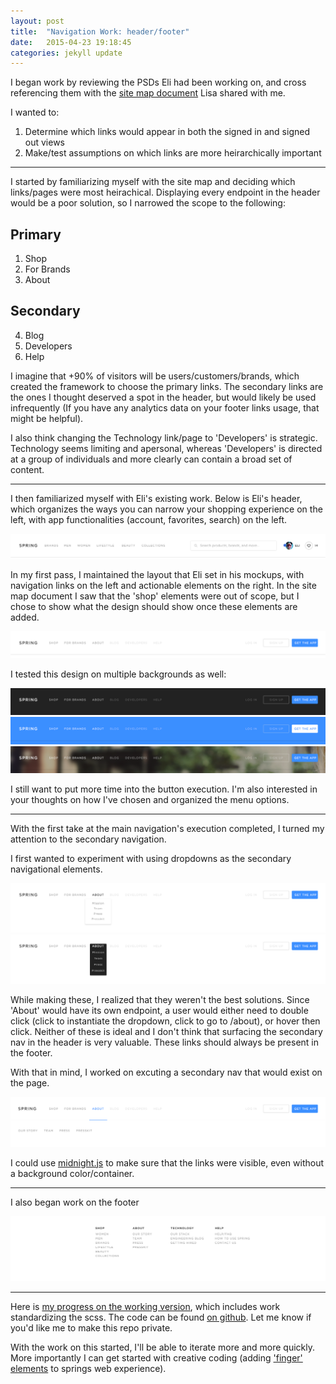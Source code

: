 ```yaml
---
layout: post
title:  "Navigation Work: header/footer"
date:   2015-04-23 19:18:45
categories: jekyll update
---
```


I began work by reviewing the PSDs Eli had been working on, and cross referencing them with the [site map document](https://drive.google.com/file/d/0BwNoUKizWBdnTG50SzB2MVhQWDg/view) Lisa shared with me.


I wanted to:

1. Determine which links would appear in both the signed in and signed out views
2. Make/test assumptions on which links are more heirarchically important

---

I started by familiarizing myself with the site map and deciding which links/pages were most heirachical. Displaying every endpoint in the header would be a poor solution, so I narrowed the scope to the following:

## Primary 
1. Shop
2. For Brands
3. About

## Secondary
4. Blog
5. Developers
6. Help

I imagine that +90% of visitors will be users/customers/brands, which created the framework to choose the primary links. The secondary links are the ones I thought deserved a spot in the header, but would likely be used infrequently (If you have any analytics data on your footer links usage, that might be helpful). 

I also think changing the Technology link/page to 'Developers' is strategic. Technology seems limiting and apersonal, whereas 'Developers' is directed at a group of individuals and more clearly can contain a broad set of content.

---

I then familiarized myself with Eli's existing work. Below is Eli's header, which organizes the ways you can narrow your shopping experience on the left, with app functionalities (account, favorites, search) on the left. 

![eli's header](/img/headerSignedIn.png)

In my first pass, I maintained the layout that Eli set in his mockups, with navigation links on the left and actionable elements on the right. In the site map document I saw that the 'shop' elements were out of scope, but I chose to show what the design should show once these elements are added.

![first pass](/img/headerSignedOut.png)

I tested this design on multiple backgrounds as well:

![dark](/img/headerDark.png)
![dark](/img/headerBlue.png)
![dark](/img/headerImg.png)

I still want to put more time into the button execution. I'm also interested in your thoughts on how I've chosen and organized the menu options.

---

With the first take at the main navigation's execution completed, I turned my attention to the secondary navigation.

I first wanted to experiment with using dropdowns as the secondary navigational elements.

![dropdown](/img/dropdown1.png)
![dropdown](/img/dropdown4.png)

While making these, I realized that they weren't the best solutions. Since 'About' would have its own endpoint, a user would either need to double click (click to instantiate the dropdown, click to go to /about), or hover then click. Neither of these is ideal and I don't think that surfacing the secondary nav in the header is very valuable. These links should always be present in the footer.

With that in mind, I worked on excuting a secondary nav that would exist on the page.

![2nd](/img/secondNav.png)

I could use [midnight.js](https://aerolab.github.io/midnight.js/) to make sure that the links were visible, even without a background color/container.

---

I also began work on the footer

![footer](/img/footerLineHeight.png)

---

Here is [my progress on the working version](/iterations/shopspring.html), which includes work standardizing the scss. The code can be found [on github](https://github.com/hivemindworks/shopspring). Let me know if you'd like me to make this repo private.

With the work on this started, I'll be able to iterate more and more quickly. More importantly I can get started with creative coding (adding ['finger' elements](http://dvncan.com/work/2014/06/01/news-app.html) to springs web experience).
